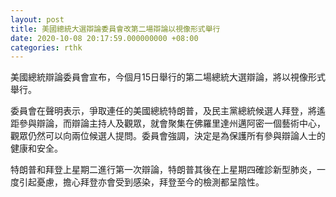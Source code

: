 ```yaml
---
layout: post
title: 美國總統大選辯論委員會改第二場辯論以視像形式舉行
date: 2020-10-08 20:17:59.000000000 +08:00
categories: rthk
---
```


美國總統辯論委員會宣布，今個月15日舉行的第二場總統大選辯論，將以視像形式舉行。

委員會在聲明表示，爭取連任的美國總統特朗普，及民主黨總統候選人拜登，將遙距參與辯論，而辯論主持人及觀眾，就會聚集在佛羅里達州邁阿密一個藝術中心，觀眾仍然可以向兩位候選人提問。委員會強調，決定是為保護所有參與辯論人士的健康和安全。

特朗普和拜登上星期二進行第一次辯論，特朗普其後在上星期四確診新型肺炎，一度引起憂慮，擔心拜登亦會受到感染，拜登至今的檢測都呈陰性。
